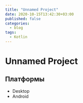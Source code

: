 ```yaml
---
title: "Unnamed Project"
date: 2020-10-15T13:42:30+03:00
published: false
categories:
  - blog
tags:
  - Kotlin  
---
```


# Unnamed Project

## Платформы
- Desktop
- Android

